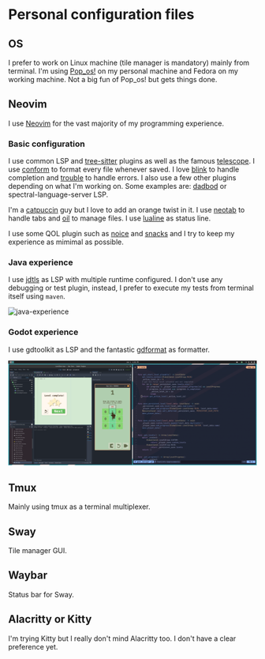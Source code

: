 # Personal configuration files

## OS
I prefer to work on Linux machine (tile manager is mandatory) mainly from terminal. I'm using [Pop_os!](https://pop.system76.com/) on my personal machine and Fedora on my working machine. Not a big fun of Pop_os! but gets things done.

## Neovim
I use [Neovim](https://github.com/neovim/neovim) for the vast majority of my programming experience.

### Basic configuration
I use common LSP and [tree-sitter](https://github.com/tree-sitter/tree-sitter) plugins as well as the famous [telescope](https://github.com/nvim-telescope/telescope.nvim). I use [conform](https://github.com/stevearc/conform.nvim) to format every file whenever saved. I love [blink](https://github.com/Saghen/blink.cmp) to handle completion and [trouble](https://github.com/folke/trouble.nvim) to handle errors. I also use a few other plugins depending on what I'm working on. Some examples are: [dadbod](https://github.com/tpope/vim-dadbod) or spectral-language-server LSP.

I'm a [catpuccin](https://github.com/catppuccin/nvim) guy but I love to add an orange twist in it. I use [neotab](https://github.com/kawre/neotab.nvim) to handle tabs and [oil](https://github.com/stevearc/oil.nvim) to manage files. I use [lualine](https://github.com/nvim-lualine/lualine.nvim) as status line.

I use some QOL plugin such as [noice](https://github.com/folke/noice.nvim) and [snacks](https://github.com/folke/snacks.nvim/) and I try to keep my experience as mimimal as possible.

### Java experience
I use [jdtls](https://github.com/mfussenegger/nvim-jdtls) as LSP with multiple runtime configured. I don't use any debugging or test plugin, instead, I prefer to execute my tests from terminal itself using `maven`.

![java-experience](./image/java-experience.png)

### Godot experience
I use gdtoolkit as LSP and the fantastic [gdformat](https://github.com/Scony/godot-gdscript-toolkit) as formatter.

![godot-experience](./image/godot-experience.png)

## Tmux
Mainly using tmux as a terminal multiplexer.

## Sway
Tile manager GUI.

## Waybar
Status bar for Sway.

## Alacritty or Kitty
I'm trying Kitty but I really don't mind Alacritty too. I don't have a clear preference yet.
